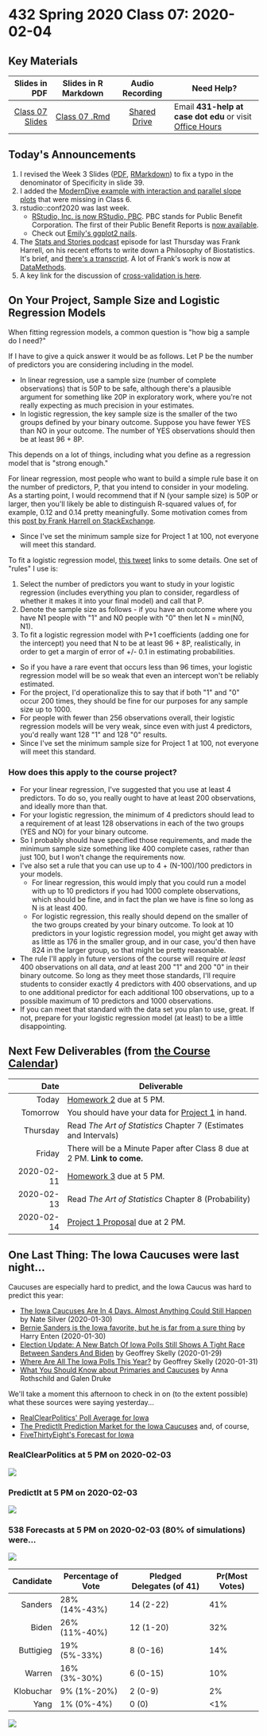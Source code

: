 # 432 Spring 2020 Class 07: 2020-02-04

## Key Materials

Slides in PDF | Slides in R Markdown | Audio Recording | Need Help?
------------: | :------------------: | :--------------: | ---------------------------
[Class 07 Slides](https://github.com/THOMASELOVE/2020-432/blob/master/classes/class07/432_2020_slides07.pdf) | [Class 07 .Rmd](https://github.com/THOMASELOVE/2020-432/blob/master/classes/class07/432_2020_slides07.Rmd) | [Shared Drive](http://bit.ly/432-2020-audio) | Email **431-help at case dot edu** or visit [Office Hours](https://github.com/THOMASELOVE/2020-432/blob/master/calendar.md#tas-and-office-hours)

## Today's Announcements

1. I revised the Week 3 Slides ([PDF](https://github.com/THOMASELOVE/2020-432/blob/master/classes/class06/432_2020_week03.pdf), [RMarkdown](https://github.com/THOMASELOVE/2020-432/blob/master/classes/class06/432_2020_week03.Rmd)) to fix a typo in the denominator of Specificity in slide 39.
2. I added the [ModernDive example with interaction and parallel slope plots](https://github.com/THOMASELOVE/2020-432/blob/master/classes/class06/modern_dive_example.md) that were missing in Class 6.
3. rstudio::conf2020 was last week. 
    - [RStudio, Inc. is now RStudio, PBC](https://blog.rstudio.com/2020/01/29/rstudio-pbc/). PBC stands for Public Benefit Corporation. The first of their Public Benefit Reports is [now available](https://rstudio.com/about/pbc-report/).
    - Check out [Emily's ggplot2 nails](https://twitter.com/AmeliaMN/status/1223033747030757376?s=20).
4. The [Stats and Stories podcast](https://statsandstories.net/health1/the-philosophy-of-biostatistics) episode for last Thursday was Frank Harrell, on his recent efforts to write down a Philosophy of Biostatistics. It's brief, and [there's a transcript](https://statsandstories.net/health1/the-philosophy-of-biostatistics). A lot of Frank's work is now at [DataMethods](https://discourse.datamethods.org/).
5. A key link for the discussion of [cross-validation is here](http://www.sthda.com/english/articles/38-regression-model-validation/157-cross-validation-essentials-in-r/).

## On Your Project, Sample Size and Logistic Regression Models

When fitting regression models, a common question is "how big a sample do I need?"

If I have to give a quick answer it would be as follows. Let P be the number of predictors you are considering including in the model.

- In linear regression, use a sample size (number of complete observations) that is 50P to be safe, although there's a plausible argument for something like 20P in exploratory work, where you're not really expecting as much precision in your estimates.
- In logistic regression, the key sample size is the smaller of the two groups defined by your binary outcome. Suppose you have fewer YES than NO in your outcome. The number of YES observations should then be at least 96 + 8P.

This depends on a lot of things, including what you define as a regression model that is "strong enough." 

For linear regression, most people who want to build a simple rule base it on the number of predictors, P, that you intend to consider in your modeling. As a starting point, I would recommend that if N (your sample size) is 50P or larger, then you'll likely be able to distinguish R-squared values of, for example, 0.12 and 0.14 pretty meaningfully. Some motivation comes from this [post by Frank Harrell on StackExchange](https://stats.stackexchange.com/posts/59128/revisions).

- Since I've set the minimum sample size for Project 1 at 100, not everyone will meet this standard.

To fit a logistic regression model, [this tweet](https://twitter.com/f2harrell/status/936230071219707913?lang=en) links to some details. One set of "rules" I use is:

1. Select the number of predictors you want to study in your logistic regression (includes everything you plan to consider, regardless of whether it makes it into your final model) and call that P.
2. Denote the sample size as follows - if you have an outcome where you have N1 people with "1" and N0 people with "0" then let N = min(N0, N1).
3. To fit a logistic regression model with P+1 coefficients (adding one for the intercept) you need that N to be at least 96 + 8P, realistically, in order to get a margin of error of +/- 0.1 in estimating probabilities.

- So if you have a rare event that occurs less than 96 times, your logistic regression model will be so weak that even an intercept won't be reliably estimated.
- For the project, I'd operationalize this to say that if both "1" and "0" occur 200 times, they should be fine for our purposes for any sample size up to 1000.
- For people with fewer than 256 observations overall, their logistic regression models will be very weak, since even with just 4 predictors, you'd really want 128 "1" and 128 "0" results. 
- Since I've set the minimum sample size for Project 1 at 100, not everyone will meet this standard.

### How does this apply to the course project?

- For your linear regression, I've suggested that you use at least 4 predictors. To do so, you really ought to have at least 200 observations, and ideally more than that.
- For your logistic regression, the minimum of 4 predictors should lead to a requirement of at least 128 observations in each of the two groups (YES and NO) for your binary outcome.
- So I probably should have specified those requirements, and made the minimum sample size something like 400 complete cases, rather than just 100, but I won't change the requirements now.
- I've also set a rule that you can use up to 4 + (N-100)/100 predictors in your models. 
    - For linear regression, this would imply that you could run a model with up to 10 predictors if you had 1000 complete observations, which should be fine, and in fact the plan we have is fine so long as N is at least 400.
    - For logistic regression, this really should depend on the smaller of the two groups created by your binary outcome. To look at 10 predictors in your logistic regression model, you might get away with as little as 176 in the smaller group, and in our case, you'd then have 824 in the larger group, so that might be pretty reasonable.
- The rule I'll apply in future versions of the course will require *at least* 400 observations on all data, *and* at least 200 "1" and 200 "0" in their binary outcome. So long as they meet those standards, I'll require students to consider exactly 4 predictors with 400 observations, and up to one additional predictor for each additional 100 observations, up to a possible maximum of 10 predictors and 1000 observations.
- If you can meet that standard with the data set you plan to use, great. If not, prepare for your logistic regression model (at least) to be a little disappointing.


## Next Few Deliverables (from [the Course Calendar](https://github.com/THOMASELOVE/2020-432/blob/master/calendar.md))

Date | Deliverable
---------: | -----------------------------------------------------------------------
Today | [Homework 2](https://github.com/THOMASELOVE/2020-432/tree/master/homework/hw02) due at 5 PM.
Tomorrow | You should have your data for [Project 1](https://github.com/THOMASELOVE/2020-432/tree/master/projects/project1) in hand.
Thursday | Read *The Art of Statistics* Chapter 7 (Estimates and Intervals)
Friday | There will be a Minute Paper after Class 8 due at 2 PM. **Link to come.**
2020-02-11 | [Homework 3](https://github.com/THOMASELOVE/2020-432/tree/master/homework/hw03) due at 5 PM. 
2020-02-13 | Read *The Art of Statistics* Chapter 8 (Probability)
2020-02-14 | [Project 1 Proposal](https://github.com/THOMASELOVE/2020-432/tree/master/projects/project1) due at 2 PM.

## One Last Thing: The Iowa Caucuses were last night...

Caucuses are especially hard to predict, and the Iowa Caucus was hard to predict this year:

- [The Iowa Caucuses Are In 4 Days. Almost Anything Could Still Happen](https://fivethirtyeight.com/features/the-iowa-caucuses-are-in-4-days-almost-anything-could-still-happen/) by Nate Silver (2020-01-30)
- [Bernie Sanders is the Iowa favorite, but he is far from a sure thing](https://www.cnn.com/2020/01/30/politics/bernie-sanders-polls-analysis/index.html) by Harry Enten (2020-01-30)
- [Election Update: A New Batch Of Iowa Polls Still Shows A Tight Race Between Sanders And Biden](https://fivethirtyeight.com/features/election-update-a-new-batch-of-iowa-polls-still-shows-a-tight-race-between-sanders-and-biden/) by Geoffrey Skelly (2020-01-29)
- [Where Are All The Iowa Polls This Year?](https://fivethirtyeight.com/features/where-are-all-the-iowa-polls-this-year/) by Geoffrey Skelly (2020-01-31)
- [What You Should Know about Primaries and Caucuses](https://fivethirtyeight.com/features/what-you-should-know-about-primaries-and-caucuses/) by Anna Rothschild and Galen Druke

We'll take a moment this afternoon to check in on (to the extent possible) what these sources were saying yesterday...

- [RealClearPolitics' Poll Average for Iowa](https://www.realclearpolitics.com/epolls/2020/president/ia/iowa_democratic_presidential_caucus-6731.html)
- [The PredictIt Prediction Market for the Iowa Caucuses](https://www.predictit.org/markets/detail/5241/Who-will-win-the-2020-Iowa-Democratic-caucuses) and, of course,
- [FiveThirtyEight's Forecast for Iowa](https://projects.fivethirtyeight.com/2020-primary-forecast/iowa/)

### RealClearPolitics at 5 PM on 2020-02-03

![](https://github.com/THOMASELOVE/2020-432/blob/master/classes/class07/rcp_2020-02-03_5PM.PNG)

### PredictIt at 5 PM on 2020-02-03

![](https://github.com/THOMASELOVE/2020-432/blob/master/classes/class07/predictit_2020-02-03_5PM.PNG)

### 538 Forecasts at 5 PM on 2020-02-03 (80% of simulations) were...

![](https://github.com/THOMASELOVE/2020-432/blob/master/classes/class07/538_2020-02-03_5PM.PNG)

Candidate | Percentage of Vote | Pledged Delegates (of 41) | Pr(Most Votes) 
---------: | ------------- | -------------- | -------- 
Sanders | 28% (14%-43%) | 14 (2-22) | 41% 
Biden | 26% (11%-40%) | 12 (1-20) | 32% 
Buttigieg | 19% (5%-33%) |  8 (0-16) | 14% 
Warren | 16% (3%-30%) | 6 (0-15) | 10% 
Klobuchar | 9% (1%-20%) | 2 (0-9) | 2% 
Yang | 1% (0%-4%) | 0 (0) | <1% 

![](https://github.com/THOMASELOVE/2020-432/blob/master/classes/class07/538_pre_iowa_national_forecast.PNG)

